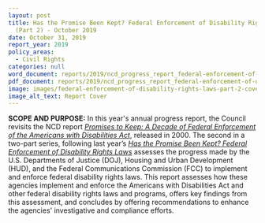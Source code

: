 ```yaml
---
layout: post
title: Has the Promise Been Kept? Federal Enforcement of Disability Rights Laws
  (Part 2) - October 2019
date: October 31, 2019
report_year: 2019
policy_areas:
  - Civil Rights
categories: null
word_document: reports/2019/ncd_progress_report_federal-enforcement-of-disability-rights-laws-part-2.docx
pdf_document: reports/2019/ncd_progress_report_federal-enforcement-of-disability-rights-laws-part-2.pdf
image: images/federal-enforcement-of-disability-rights-laws-part-2-cover.png
image_alt_text: Report Cover
---
```

**SCOPE AND PURPOSE:** In this year's annual progress report, the Council revisits the NCD report *[Promises to Keep: A Decade of Federal Enforcement of the Americans with Disabilities Act](https://ncd.gov/publications/2000/June272000)*, released in 2000. The second in a two-part series, following last year’s *[Has the Promise Been Kept? Federal Enforcement of Disability Rights Laws](https://ncd.gov/progressreport-publications/2018/has-promise-been-kept)* assesses the progress made by the U.S. Departments of Justice (DOJ), Housing and Urban Development (HUD), and the Federal Communications Commission (FCC) to implement and enforce federal disability rights laws. This report assesses how these agencies implement and enforce the Americans with Disabilities Act and other federal disability rights laws and programs, offers key findings from this assessment, and concludes by offering recommendations to enhance the agencies' investigative and compliance efforts.
